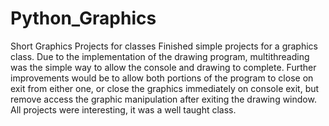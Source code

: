 # Python_Graphics
Short Graphics Projects for classes
Finished simple projects for a graphics class. Due to the implementation of the drawing program, multithreading was the simple way to allow the console and drawing to complete.
Further improvements would be to allow both portions of the program to close on exit from either one, or close the graphics immediately on console exit, but remove access the graphic manipulation after exiting the drawing window.
All projects were interesting, it was a well taught class.
